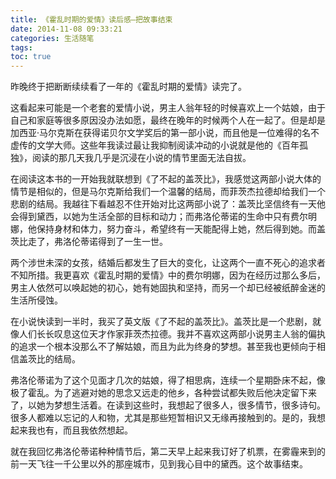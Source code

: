 ```yaml
---
title: 《霍乱时期的爱情》读后感—把故事结束
date: 2014-11-08 09:33:21
categories: 生活随笔
tags:
toc: true
---
```


昨晚终于把断断续续看了一年的《霍乱时期的爱情》读完了。

这看起来可能是一个老套的爱情小说，男主人翁年轻的时候喜欢上一个姑娘，由于自己和家庭等很多原因没办法如愿，最终在晚年的时候两个人在一起了。但是却是加西亚·马尔克斯在获得诺贝尔文学奖后的第一部小说，而且他是一位难得的名不虚传的文学大师。这些年我读过最让我抑制阅读冲动的小说就是他的《百年孤独》，阅读的那几天我几乎是沉浸在小说的情节里面无法自拔。

在阅读这本书的一开始我就联想到《了不起的盖茨比》，我感觉这两部小说大体的情节是相似的，但是马尔克斯给我们一个温馨的结局，而菲茨杰拉德却给我们一个悲剧的结局。我越往下看越忍不住开始对比这两部小说了：盖茨比坚信终有一天他会得到黛西，以她为生活全部的目标和动力；而弗洛伦蒂诺的生命中只有费尔明娜，他保持身材和体力，努力奋斗，希望终有一天能配得上她，然后得到她。而盖茨比走了，弗洛伦蒂诺得到了一生一世。

两个涉世未深的女孩，结婚后都发生了巨大的变化，让这两个一直不死心的追求者不知所措。我更喜欢《霍乱时期的爱情》中的费尔明娜，因为在经历过那么多后，男主人依然可以唤起她的初心，她有她固执和坚持，而另一个却已经被纸醉金迷的生活所侵蚀。

在小说快读到一半时，我买了英文版《了不起的盖茨比》。盖茨比是一个悲剧，就像人们长长叹息这位天才作家菲茨杰拉德。我并不喜欢这两部小说男主人翁的偏执的追求一个根本没那么不了解姑娘，而且为此为终身的梦想。甚至我也更倾向于相信盖茨比的结局。

弗洛伦蒂诺为了这个见面才几次的姑娘，得了相思病，连续一个星期卧床不起，像极了霍乱。为了逃避对她的思念又远走的他乡，各种尝试都失败后他决定留下来了，以她为梦想生活着。在读到这些时，我想起了很多人，很多情节，很多诗句。很多人都难以忘记的人和物，尤其是那些短暂相识又无缘再接触到的。是的，我想起来我也有，而且我依然想起。

就在我回忆弗洛伦蒂诺种种情节后，第二天早上起来我订好了机票，在雾霾来到的前一天飞往一千公里以外的那座城市，见到我心目中的黛西。这个故事结束。
